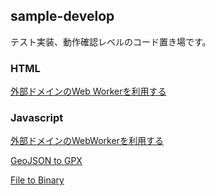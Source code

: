 ## sample-develop
テスト実装、動作確認レベルのコード置き場です。

### HTML
[外部ドメインのWeb Workerを利用する](https://blog.abct93.com/sample-develop/html/SampleWorker.html)

### Javascript
[外部ドメインのWebWorkerを利用する](https://blog.abct93.com/sample-develop/js/SampleWorker.js)

[GeoJSON to GPX](https://blog.abct93.com/sample-develop/js/GpxConvert.js)

[File to Binary](https://blog.abct93.com/sample-develop/js/File2Binary.js)
